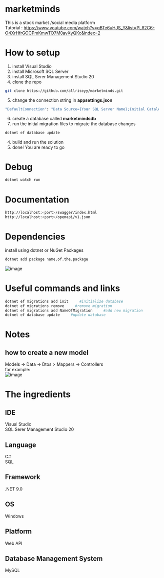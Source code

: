 # marketminds
This is a stock market /social media platform <br/>
Tutorial : https://www.youtube.com/watch?v=qBTe6uHJS_Y&list=PL82C6-O4XrHfrGOCPmKmwTO7M0avXyQKc&index=2

# How to setup
1. install Visual Studio
2. install Microsoft SQL Server
3. install SQL Serer Management Studio 20
4. clone the repo
```bash
git clone https://github.com/allriseyy/marketminds.git
```
5. change the connection string in **appsettings.json**
```bash
"DefaultConnection": "Data Source={Your SQL Server Name};Initial Catalog=marketmindsdb;Integrated Security=True;Connect Timeout=30;Encrypt=False;TrustServerCertificate=False;ApplicationIntent=ReadWrite;MultiSubnetFailover=False"
```
6. create a database called **marketmindsdb**
7. run the initial migration files to migrate the database changes
```bash
dotnet ef database update
```
4. build and run the solution
5. done! You are ready to go

# Debug
```bash
dotnet watch run
```

# Documentation
```bash
http://localhost:<port>/swagger/index.html
http://localhost:<port>/openapi/v1.json
```

# Dependencies
install using dotnet or NuGet Packages
```bash
dotnet add package name.of.the.package
```
![image](https://github.com/user-attachments/assets/c0c1e3f6-440e-4a3e-abec-adbfe23a7638)

# Useful commands and links
```bash
dotnet ef migrations add init     #initialize database
dotnet ef migrations remove     #remove migration
dotnet ef migrations add NameOfMigration     #add new migration
dotnet ef database update     #update database
```

# Notes
## how to create a new model
Models -> Data -> Dtos > Mappers -> Controllers <br/>
for example: <br/>
![image](https://github.com/user-attachments/assets/cdec8674-d0fe-4d13-b9c9-3572c1a8450e)

# The ingredients
## IDE
Visual Studio <br/>
SQL Serer Management Studio 20

## Language
C# <br/>
SQL

## Framework
.NET 9.0

## OS
Windows

## Platform
Web API

## Database Management System
MySQL
